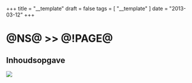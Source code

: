 +++
title = "__template"
draft = false
tags = [
    "__template"
]
date = "2013-03-12"
+++
# @NS@ >> @!PAGE@ 

## Inhoudsopgave 

<img style='' src='/img/indexmenu>.|js navbar nocookie'>
